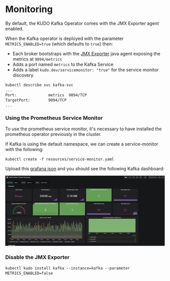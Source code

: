 # Monitoring

By default, the KUDO Kafka Operator comes with the JMX Exporter agent enabled. 

When the Kafka operator is deployed with the parameter `METRICS_ENABLED=true` (which defaults to `true`) then:

- Each broker bootstraps with the [JMX Exporter](https://github.com/prometheus/jmx_exporter) java agent exposing the metrics at `9094/metrics`
- Adds a port named `metrics` to the Kafka Service
- Adds a label `kudo.dev/servicemonitor: "true"` for the service monitor discovery. 


```
kubectl describe svc kafka-svc
...
Port:              metrics  9094/TCP
TargetPort:        9094/TCP
...
```

### Using the Prometheus Service Monitor

To use the prometheus service monitor, it's necessary to have installed the prometheus operator previously in the cluster.

If Kafka is using the default namespace, we can create a service-monitor with the following:
```
kubectl create -f resources/service-monitor.yaml
```

Upload this [grafana json](./resources/grafana-dashboard.json) and you should see the following Kafka dashboard:

![Grafana Dashboards](./resources/grafana-capture.png)

### Disable the JMX Exporter

 ```
kubectl kudo install kafka --instance=kafka --parameter METRICS_ENABLED=false
 ```

